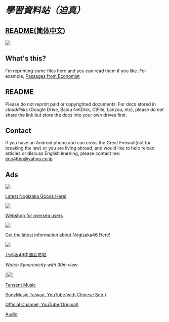 # *學習資料站（迫真）*

## [README(简体中文)](spch.md)

[<img src="https://cdn.jsdelivr.net/gh/chch455/tuchuang/2020/04/25/b94fb501e39b4b44ceadb77ecc02fe04.png">](https://www.nogizaka46shop.com/)
## What's this?
I'm reprinting some files here and you can read them if you like.
For example, [Passages from Economist](Eco.md)

## README
Please do not reprint paid or copyrighted documents.
For docs stored in _clouddisks_ (Google Drive, Baidu NetDisk, CtFile, Lanzou, etc), please *do not* share the link but store the docs into your own drives first.

## Contact
If you have an Android phone and can cross the Great Firewall(not for breaking the law) or you are living abroad, and would like to help reload articles or discuss English learning, please contact me: eco46en@yahoo.co.jp 

## Ads
[<img src="https://kinnosuke-images.buyee.jp/banner_images/84/b2d82510e9810fee2ce2cc8cc3ff0d58?w=970">](https://www.nogizaka46shop.com/)

[Latest Nogizaka Goods Here!](https://www.nogizaka46shop.com/)

[<img src="https://resource.buyee.jp/store/default/nogizaka46shop/banner_nogizaka46shop2_1056x248_4l.jpg">](https://shop.buyee.jp/nogizaka46shop)

[Webshop for oversea users](https://shop.buyee.jp/nogizaka46shop)

[<img src="https://www.nogizaka46-cn.com/images/official-jp-site.jpg">](https://www.nogizaka46.com/)

[Get the latest information about Nogizaka46 Here!](https://www.nogizaka46.com/)

[<img src="https://www.nogizaka46-cn.com/images/logo.png?2">](https://www.nogizaka46-cn.com/)

[乃木坂46中国会员站](https://www.nogizaka46-cn.com/)

_Watch *Syncronicity*  with 30m view_

[<img src="https://y.gtimg.cn/music/photo_new/T002R300x300M000001hAqUU2Vhr7W_1.jpg?max_age=2592000">]

[Tensent Music](https://y.qq.com/n/yqq/album/000JiKID1whzlb.html)

[SonyMusic Taiwan, YouTube(with Chinese Sub.)](https://www.youtube.com/watch?v=aW4pz36TMmg)

[Official Channel, YouTube(Original)](https://www.youtube.com/watch?v=f0wbnQw89J0)

[Audio](https://nogizaka46.lnk.to/20thSGYo)


